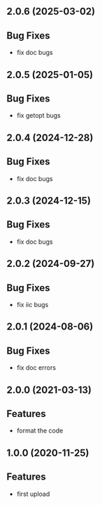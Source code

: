 ## 2.0.6 (2025-03-02)

## Bug Fixes

- fix doc bugs

## 2.0.5 (2025-01-05)

## Bug Fixes

- fix getopt bugs

## 2.0.4 (2024-12-28)

## Bug Fixes

- fix doc bugs

## 2.0.3 (2024-12-15)

## Bug Fixes

- fix doc bugs

## 2.0.2 (2024-09-27)

## Bug Fixes

- fix iic bugs

## 2.0.1 (2024-08-06)

## Bug Fixes

- fix doc errors

## 2.0.0 (2021-03-13)

## Features

- format the code

## 1.0.0 (2020-11-25)

## Features

- first upload